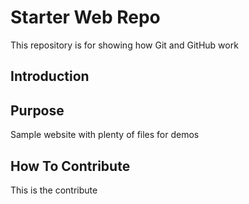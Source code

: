 # Starter Web Repo

This repository is for showing how Git and GitHub work

## Introduction

## Purpose

Sample website with plenty of files for demos

## How To Contribute

This is the contribute